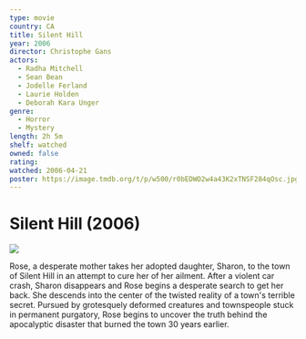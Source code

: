 ```yaml
---
type: movie
country: CA
title: Silent Hill
year: 2006
director: Christophe Gans
actors:
  - Radha Mitchell
  - Sean Bean
  - Jodelle Ferland
  - Laurie Holden
  - Deborah Kara Unger
genre:
  - Horror
  - Mystery
length: 2h 5m
shelf: watched
owned: false
rating:
watched: 2006-04-21
poster: https://image.tmdb.org/t/p/w500/r0bEDWO2w4a43K2xTNSF284qOsc.jpg
---
```


# Silent Hill (2006)

![](https://image.tmdb.org/t/p/w500/r0bEDWO2w4a43K2xTNSF284qOsc.jpg)

Rose, a desperate mother takes her adopted daughter, Sharon, to the town of Silent Hill in an attempt to cure her of her ailment. After a violent car crash, Sharon disappears and Rose begins a desperate search to get her back. She descends into the center of the twisted reality of a town's terrible secret. Pursued by grotesquely deformed creatures and townspeople stuck in permanent purgatory, Rose begins to uncover the truth behind the apocalyptic disaster that burned the town 30 years earlier.